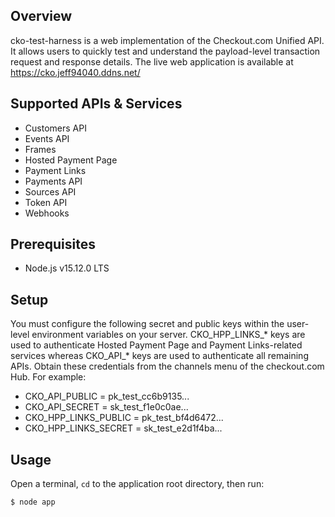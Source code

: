## Overview

cko-test-harness is a web implementation of the Checkout.com Unified API. It allows users to quickly test and understand the payload-level transaction request and response details. The live web application is available at https://cko.jeff94040.ddns.net/

## Supported APIs & Services

* Customers API
* Events API
* Frames
* Hosted Payment Page
* Payment Links
* Payments API
* Sources API
* Token API
* Webhooks

## Prerequisites

* Node.js v15.12.0 LTS

## Setup

You must configure the following secret and public keys within the user-level environment variables on your server. CKO_HPP_LINKS_* keys are used to authenticate Hosted Payment Page and Payment Links-related services whereas CKO_API_* keys are used to authenticate all remaining APIs. Obtain these credentials from the channels menu of the checkout.com Hub. For example:

* CKO_API_PUBLIC = pk_test_cc6b9135...
* CKO_API_SECRET = sk_test_f1e0c0ae...
* CKO_HPP_LINKS_PUBLIC = pk_test_bf4d6472...
* CKO_HPP_LINKS_SECRET = sk_test_e2d1f4ba...

## Usage

Open a terminal, ```cd``` to the application root directory, then run:

```console
$ node app
```